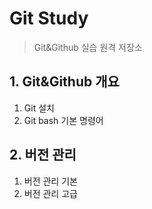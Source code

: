 # Git Study
>Git&Github 실습 원격 저장소

## 1. Git&Github 개요
1. Git 설치
2. Git bash 기본 명령어

## 2. 버전 관리
1. 버전 관리 기본
2. 버전 관리 고급
